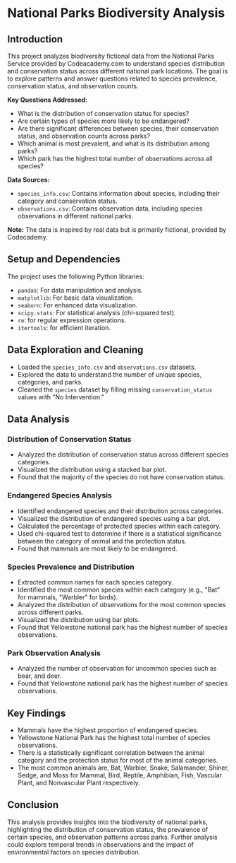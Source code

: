 # National Parks Biodiversity Analysis

## Introduction

This project analyzes biodiversity fictional data from the National Parks Service provided by Codeacademy.com  to understand species distribution and conservation status across different national park locations. The goal is to explore patterns and answer questions related to species prevalence, conservation status, and observation counts.

**Key Questions Addressed:**

* What is the distribution of conservation status for species?
* Are certain types of species more likely to be endangered?
* Are there significant differences between species, their conservation status, and observation counts across parks?
* Which animal is most prevalent, and what is its distribution among parks?
* Which park has the highest total number of observations across all species?

**Data Sources:**

* `species_info.csv`: Contains information about species, including their category and conservation status.
* `observations.csv`: Contains observation data, including species observations in different national parks.

**Note:** The data is inspired by real data but is primarily fictional, provided by Codecademy.

## Setup and Dependencies

The project uses the following Python libraries:

* `pandas`: For data manipulation and analysis.
* `matplotlib`: For basic data visualization.
* `seaborn`: For enhanced data visualization.
* `scipy.stats`: For statistical analysis (chi-squared test).
* `re`: for regular expression operations.
* `itertools`: for efficient iteration.

## Data Exploration and Cleaning

* Loaded the `species_info.csv` and `observations.csv` datasets.
* Explored the data to understand the number of unique species, categories, and parks.
* Cleaned the `species` dataset by filling missing `conservation_status` values with "No Intervention."

## Data Analysis

### Distribution of Conservation Status

* Analyzed the distribution of conservation status across different species categories.
* Visualized the distribution using a stacked bar plot.
* Found that the majority of the species do not have conservation status.

### Endangered Species Analysis

* Identified endangered species and their distribution across categories.
* Visualized the distribution of endangered species using a bar plot.
* Calculated the percentage of protected species within each category.
* Used chi-squared test to determine if there is a statistical significance between the category of animal and the protection status.
* Found that mammals are most likely to be endangered.

### Species Prevalence and Distribution

* Extracted common names for each species category.
* Identified the most common species within each category (e.g., "Bat" for mammals, "Warbler" for birds).
* Analyzed the distribution of observations for the most common species across different parks.
* Visualized the distribution using bar plots.
* Found that Yellowstone national park has the highest number of species observations.

### Park Observation Analysis

* Analyzed the number of observation for uncommon species such as bear, and deer.
* Found that Yellowstone national park has the highest number of species observations.

## Key Findings

* Mammals have the highest proportion of endangered species.
* Yellowstone National Park has the highest total number of species observations.
* There is a statistically significant correlation between the animal category and the protection status for most of the animal categories.
* The most common animals are, Bat, Warbler, Snake, Salamander, Shiner, Sedge, and Moss for Mammal, Bird, Reptile, Amphibian, Fish, Vascular Plant, and Nonvascular Plant respectively.

## Conclusion

This analysis provides insights into the biodiversity of national parks, highlighting the distribution of conservation status, the prevalence of certain species, and observation patterns across parks. Further analysis could explore temporal trends in observations and the impact of environmental factors on species distribution.
